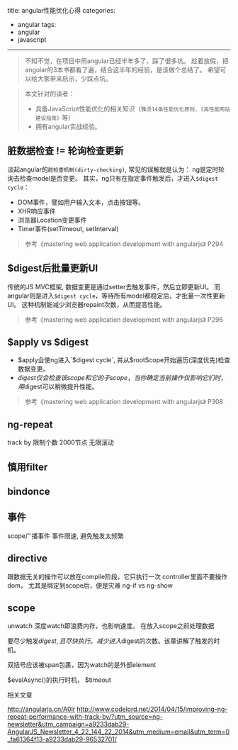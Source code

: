 title: angular性能优化心得
categories:
  - angular
tags:
  - angular
  - javascript
---

> 不知不觉，在项目中用angular已经半年多了，踩了很多坑。
> 趁着放假，把angular的3本书都看了遍，结合这半年的经验，是该做个总结了。
> 希望可以给大家带来启示，少踩点坑。
<!-- more -->
> 本文针对的读者：
> - 具备JavaScript性能优化的相关知识（`雅虎14条性能优化原则`、`《高性能网站建设指南》`等）
> - 拥有angular实战经验。

## 脏数据检查 != 轮询检查更新
谈起angular的`脏检查机制(dirty-checking)`, 常见的误解就是认为： ng是定时轮询去检查model是否变更。
其实，ng只有在指定事件触发后，才进入`$digest cycle`： 
- DOM事件，譬如用户输入文本，点击按钮等。
- XHR响应事件
- 浏览器Location变更事件
- Timer事件(setTimeout, setInterval)

> 参考《mastering web application development with angularjs》 P294

## $digest后批量更新UI
传统的JS MVC框架, 数据变更是通过setter去触发事件，然后立即更新UI。
而angular则是进入`$digest cycle`，等待所有model都稳定后，才批量一次性更新UI。
这种机制能减少浏览器repaint次数，从而提高性能。
> 参考《mastering web application development with angularjs》 P296

## $apply vs $digest
- $apply会使ng进入`$digest cycle`, 并从$rootScope开始遍历(深度优先)检查数据变更。
- $digest仅会检查该scope和它的子scope，当你确定当前操作仅影响它们时，用$digest可以稍微提升性能。
> 参考《mastering web application development with angularjs》 P308

## ng-repeat

track by
限制个数
2000节点
无限滚动

## 慎用filter

## bindonce

## 事件
scope广播事件
事件限速, 避免触发太频繁


## directive
跟数据无关的操作可以放在compile阶段，它只执行一次
controller里面不要操作dom， 尤其是绑定到scope后，便是灾难
ng-if vs ng-show

## scope
unwatch
深度watch即浪费内存，也影响速度。
在放入scope之前处理数据

要尽少触发$digest, 且尽快执行。
减少进入$digest的次数。该章讲解了触发的时机。

双括号应该被span包裹，因为watch的是外部element

$evalAsync()的执行时机， $timeout

相关文章

http://angularjs.cn/A0lr
http://www.codelord.net/2014/04/15/improving-ng-repeat-performance-with-track-by/?utm_source=ng-newsletter&utm_campaign=a9233dab29-AngularJS_Newsletter_4_22_144_22_2014&utm_medium=email&utm_term=0_fa61364f13-a9233dab29-96532701/